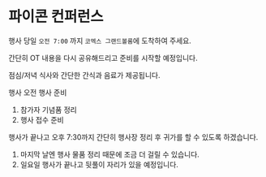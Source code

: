 # 파이콘 컨퍼런스

행사 당일 `오전 7:00` 까지 `코엑스 그랜드볼룸`에 도착하여 주세요.

간단히 OT 내용을 다시 공유해드리고 준비를 시작할 예정입니다.

점심/저녁 식사와 간단한 간식과 음료가 제공됩니다.

행사 오전 행사 준비

1. 참가자 기념품 정리
2. 행사 접수 준비

행사가 끝나고 오후 7:30까지 간단히 행사장 정리 후 귀가를 할 수 있도록 하겠습니다.

1. 마지막 날엔 행사 물품 정리 때문에 조금 더 걸릴 수 있습니다.
2. 일요일 행사가 끝나고 뒷풀이 자리가 있을 예정입니다.
